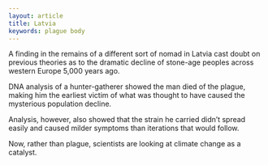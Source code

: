 ```yaml
---
layout: article
title: Latvia
keywords: plague body
---
```


A finding in the remains of a different sort of nomad in Latvia cast doubt on previous theories as to the dramatic decline of stone-age peoples across western Europe 5,000 years ago.

DNA analysis of a hunter-gatherer showed the man died of the plague, making him the earliest victim of what was thought to have caused the mysterious population decline.

Analysis, however, also showed that the strain he carried didn’t spread easily and caused milder symptoms than iterations that would follow.

Now, rather than plague, scientists are looking at climate change as a catalyst.
